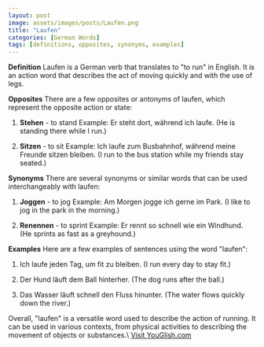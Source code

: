 ```yaml
---
layout: post
image: assets/images/posts/Laufen.png
title: "Laufen"
categories: [German Words]
tags: [definitions, opposites, synonyms, examples]
---
```


**Definition**
Laufen is a German verb that translates to "to run" in English. It is an action word that describes the act of moving quickly and with the use of legs.

**Opposites**
There are a few opposites or antonyms of laufen, which represent the opposite action or state:

1. **Stehen** - to stand
   Example: Er steht dort, während ich laufe. (He is standing there while I run.)

2. **Sitzen** - to sit
   Example: Ich laufe zum Busbahnhof, während meine Freunde sitzen bleiben. (I run to the bus station while my friends stay seated.)

**Synonyms**
There are several synonyms or similar words that can be used interchangeably with laufen:

1. **Joggen** - to jog
   Example: Am Morgen jogge ich gerne im Park. (I like to jog in the park in the morning.)

2. **Renennen** - to sprint
   Example: Er rennt so schnell wie ein Windhund. (He sprints as fast as a greyhound.)

**Examples**
Here are a few examples of sentences using the word "laufen":

1. Ich laufe jeden Tag, um fit zu bleiben. (I run every day to stay fit.)

2. Der Hund läuft dem Ball hinterher. (The dog runs after the ball.)

3. Das Wasser läuft schnell den Fluss hinunter. (The water flows quickly down the river.)

Overall, "laufen" is a versatile word used to describe the action of running. It can be used in various contexts, from physical activities to describing the movement of objects or substances.\ <a id="yg-widget-0" class="youglish-widget" data-query="Laufen" data-lang="german" data-components="8412" data-auto-start="0" data-bkg-color="theme_light" data-title="How%20to%20pronounce%20Laufen%20in%20German"  rel="nofollow" href="https://youglish.com">Visit YouGlish.com</a><script async src="https://youglish.com/public/emb/widget.js" charset="utf-8"></script>